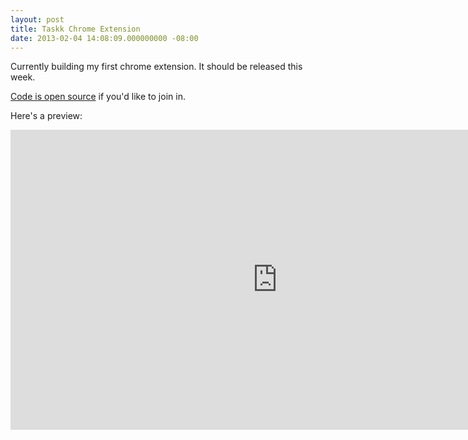 ```yaml
---
layout: post
title: Taskk Chrome Extension
date: 2013-02-04 14:08:09.000000000 -08:00
---
```

Currently building my first chrome extension. It should be released this week.

<a href="https://github.com/form26/quick-taskk">Code is open source</a> if you'd like to join in.

Here's a preview:

<iframe src="http://www.youtube.com/embed/dmwuzokU9yY?list=UUqkE7F3Gi_a9OK7ZNqRAGPQ" height="480" width="853" allowfullscreen="" frameborder="0"></iframe>
